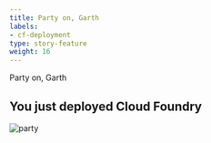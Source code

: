 ```yaml
---
title: Party on, Garth
labels:
- cf-deployment
type: story-feature
weight: 16
---
```


Party on, Garth
## You just deployed Cloud Foundry
![party](https://media.giphy.com/media/yoJC2GnSClbPOkV0eA/giphy.gif)